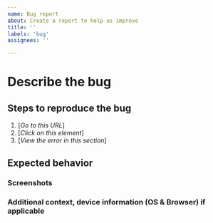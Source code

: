 ```yaml
---
name: Bug report
about: Create a report to help us improve
title: ''
labels: 'bug'
assignees: ''

---
```


# Describe the bug


## Steps to reproduce the bug
1. [*Go to this URL*]
2. [*Click on this element*]
3. [*View the error in this section*]

## Expected behavior


### Screenshots


### Additional context, device information (OS & Browser) if applicable 
